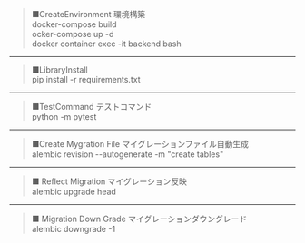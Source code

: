 >■CreateEnvironment 環境構築<br>
>docker-compose build<br>
>ocker-compose up -d<br>
>docker container exec -it backend bash<br>

---

>■LibraryInstall<br>
>pip install -r requirements.txt<br>

---

>■TestCommand テストコマンド<br>
>python -m pytest<br>

---

>■Create Mygration File マイグレーションファイル自動生成<br>
>alembic revision --autogenerate -m "create tables"<br>

---

>■ Reflect Migration マイグレーション反映<br>
>alembic upgrade head<br>

---

>■ Migration Down Grade マイグレーションダウングレード<br>
>alembic downgrade -1<br>
